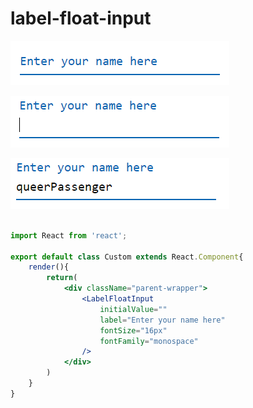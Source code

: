 # label-float-input 


![Screenshot](/images/img1.png)

![Screenshot](/images/img2.png)

![Screenshot](/images/img3.png)
``` jsx

import React from 'react';

export default class Custom extends React.Component{
    render(){
        return(
            <div className="parent-wrapper">
                <LabelFloatInput  
                    initialValue=""
                    label="Enter your name here"
                    fontSize="16px"
                    fontFamily="monospace"
                />
            </div>
        )
    }
}


